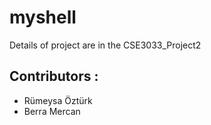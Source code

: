 # myshell

Details of project are in the CSE3033_Project2

## Contributors :
- Rümeysa Öztürk
- Berra Mercan
